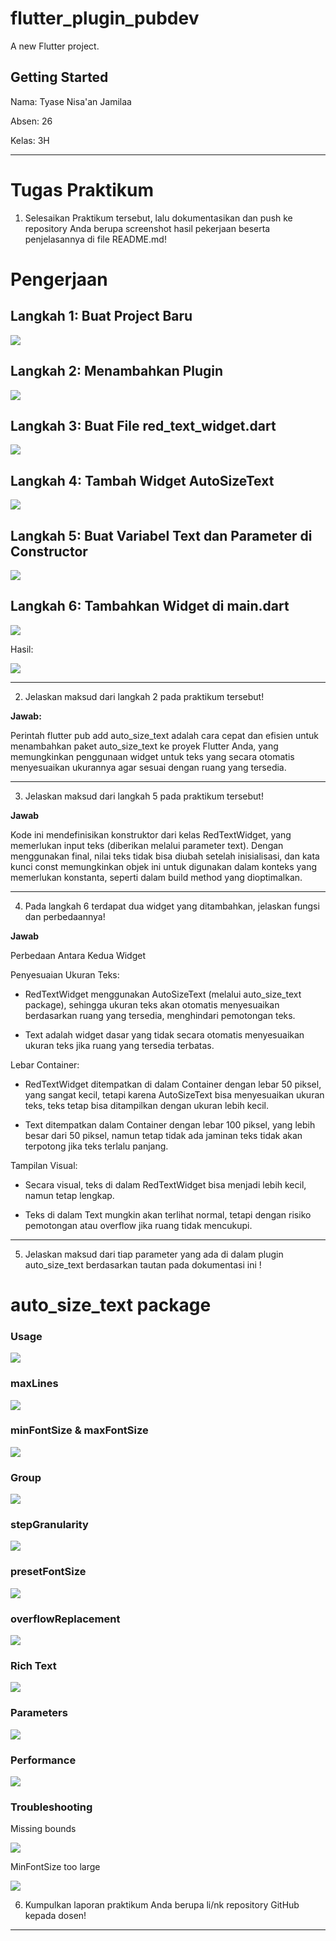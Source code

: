 # flutter_plugin_pubdev

A new Flutter project.

## Getting Started

Nama: Tyase Nisa'an Jamilaa

Absen: 26

Kelas: 3H

---

# Tugas Praktikum

1. Selesaikan Praktikum tersebut, lalu dokumentasikan dan push ke repository Anda berupa screenshot hasil pekerjaan beserta penjelasannya di file README.md!

# Pengerjaan

## **Langkah 1: Buat Project Baru**

<img src = "assets/gambar_0.jpg">

## **Langkah 2: Menambahkan Plugin**

<img src = "assets/gambar_1.jpg">

## **Langkah 3: Buat File red_text_widget.dart**

<img src = "assets/gambar_2.jpg">

## **Langkah 4: Tambah Widget AutoSizeText**

<img src = "assets/gambar_3.jpg">

## **Langkah 5: Buat Variabel Text dan Parameter di Constructor**

<img src = "assets/gambar_4.jpg">

## **Langkah 6: Tambahkan Widget di main.dart**

<img src = "assets/gambar_5.png">

Hasil:

<img src = "assets/gambar_6.jpg">

---

2. Jelaskan maksud dari langkah 2 pada praktikum tersebut!

**Jawab:**

Perintah flutter pub add auto_size_text adalah cara cepat dan efisien untuk menambahkan paket auto_size_text ke proyek Flutter Anda, yang memungkinkan penggunaan widget untuk teks yang secara otomatis menyesuaikan ukurannya agar sesuai dengan ruang yang tersedia.

---

3. Jelaskan maksud dari langkah 5 pada praktikum tersebut!

**Jawab**

Kode ini mendefinisikan konstruktor dari kelas RedTextWidget, yang memerlukan input teks (diberikan melalui parameter text). Dengan menggunakan final, nilai teks tidak bisa diubah setelah inisialisasi, dan kata kunci const memungkinkan objek ini untuk digunakan dalam konteks yang memerlukan konstanta, seperti dalam build method yang dioptimalkan.

---

4. Pada langkah 6 terdapat dua widget yang ditambahkan, jelaskan fungsi dan perbedaannya!

**Jawab**

Perbedaan Antara Kedua Widget

Penyesuaian Ukuran Teks:

- RedTextWidget menggunakan AutoSizeText (melalui auto_size_text package), sehingga ukuran teks akan otomatis menyesuaikan berdasarkan ruang yang tersedia, menghindari pemotongan teks.

- Text adalah widget dasar yang tidak secara otomatis menyesuaikan ukuran teks jika ruang yang tersedia terbatas.

Lebar Container:

- RedTextWidget ditempatkan di dalam Container dengan lebar 50 piksel, yang sangat kecil, tetapi karena AutoSizeText bisa menyesuaikan ukuran teks, teks tetap bisa ditampilkan dengan ukuran lebih kecil.

- Text ditempatkan dalam Container dengan lebar 100 piksel, yang lebih besar dari 50 piksel, namun tetap tidak ada jaminan teks tidak akan terpotong jika teks terlalu panjang.

Tampilan Visual:

- Secara visual, teks di dalam RedTextWidget bisa menjadi lebih kecil, namun tetap lengkap.

- Teks di dalam Text mungkin akan terlihat normal, tetapi dengan risiko pemotongan atau overflow jika ruang tidak mencukupi.

---

5. Jelaskan maksud dari tiap parameter yang ada di dalam plugin auto_size_text berdasarkan tautan pada dokumentasi ini !

# auto_size_text package

### Usage

<img src = "assets/gambar_7.jpg">

### maxLines

<img src = "assets/gambar_8.jpg">

### minFontSize & maxFontSize

<img src = "assets/gambar_9.jpg">

### Group

<img src = "assets/gambar_10.jpg">

### stepGranularity

<img src = "assets/gambar_11.jpg">

### presetFontSize

<img src = "assets/gambar_12.jpg">

### overflowReplacement

<img src = "assets/gambar_13.jpg">

### Rich Text

<img src = "assets/gambar_18.jpg">

### Parameters

<img src = "assets/gambar_14.jpg">

### Performance

<img src = "assets/gambar_15.jpg">

### Troubleshooting

Missing bounds

<img src = "assets/gambar_16.jpg">

MinFontSize too large

<img src = "assets/gambar_17.jpg">

6. Kumpulkan laporan praktikum Anda berupa li/nk repository GitHub kepada dosen!

---
